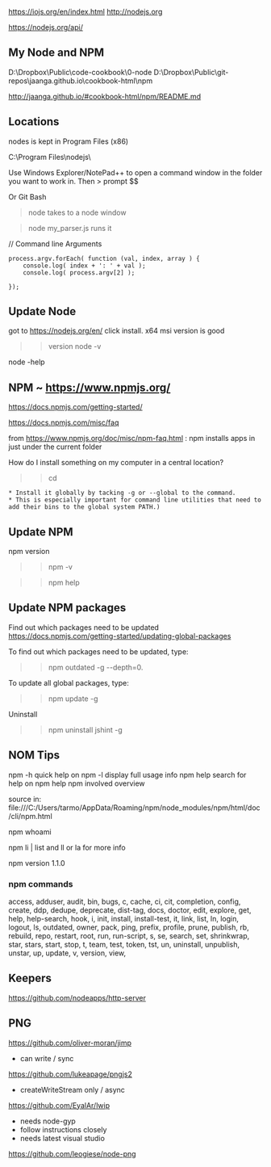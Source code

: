 
https://iojs.org/en/index.html
http://nodejs.org

https://nodejs.org/api/

## My Node and NPM

D:\Dropbox\Public\code-cookbook\0-node
D:\Dropbox\Public\git-repos\jaanga.github.io\cookbook-html\npm

http://jaanga.github.io/#cookbook-html/npm/README.md



## Locations

nodes is kept in Program Files (x86)

C:\Program Files\nodejs\

Use Windows Explorer/NotePad++ to open a command window in the folder you want to work in. Then > prompt $$

Or Git Bash


> node
takes to a node window

> node my_parser.js
runs it

// Command line Arguments

	process.argv.forEach( function (val, index, array ) {
		console.log( index + ': ' + val );
		console.log( process.argv[2] );

	});



##  Update Node

got to https://nodejs.org/en/ click install.
x64 msi version is good

>> version
node -v

node -help

## NPM ~ https://www.npmjs.org/



https://docs.npmjs.com/getting-started/

https://docs.npmjs.com/misc/faq

from https://www.npmjs.org/doc/misc/npm-faq.html :
npm installs apps in just under the current folder

How do I install something on my computer in a central location?
>> cd 

	* Install it globally by tacking -g or --global to the command.
	* This is especially important for command line utilities that need to add their bins to the global system PATH.)


## Update NPM


npm version

>> npm -v

>> npm help

## Update NPM packages

Find out which packages need to be updated
https://docs.npmjs.com/getting-started/updating-global-packages

To find out which packages need to be updated, type:
>> npm outdated -g --depth=0.

To update all global packages, type:
>> npm update -g

Uninstall
>> npm uninstall jshint -g


## NOM Tips


npm <command> -h  quick help on <command>
npm -l            display full usage info
npm help <term>   search for help on <term>
npm help npm      involved overview

source in: file:///C:/Users/tarmo/AppData/Roaming/npm/node_modules/npm/html/doc/cli/npm.html


npm whoami

npm li | list and ll or la for more info

npm version 1.1.0

### npm commands
 access, adduser, audit, bin, bugs, c, cache, ci, cit,
 completion, config, create, ddp, dedupe, deprecate,
 dist-tag, docs, doctor, edit, explore, get, help,
 help-search, hook, i, init, install, install-test, it, link,
 list, ln, login, logout, ls, outdated, owner, pack, ping,
 prefix, profile, prune, publish, rb, rebuild, repo, restart,
 root, run, run-script, s, se, search, set, shrinkwrap, star,
 stars, start, stop, t, team, test, token, tst, un,
 uninstall, unpublish, unstar, up, update, v, version, view,


## Keepers

https://github.com/nodeapps/http-server



## PNG

https://github.com/oliver-moran/jimp

* can write / sync

https://github.com/lukeapage/pngjs2

* createWriteStream only / async

https://github.com/EyalAr/lwip
* needs node-gyp
* follow instructions closely
* needs latest visual studio



https://github.com/leogiese/node-png

